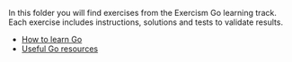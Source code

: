 In this folder you will find exercises from the Exercism Go learning track. Each exercise includes instructions, solutions and tests to validate results.

* [How to learn Go](https://exercism.org/docs/tracks/go/learning)
* [Useful Go resources](https://exercism.org/docs/tracks/go/resources)
